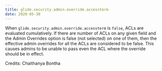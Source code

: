 ```yaml
---
title: glide.security.admin.override.accessterm
date: 2020-05-30
---
```


When `glide.security.admin.override.accessterm` is `false`, ACLs are evaluated cumulatively. If there are number of ACLs on any given field and the Admin Overrides option is false (not selected) on one of them, then the effective admin overrides for all the ACLs are considered to be false. This causes admins to be unable to pass even the ACL where the override should be in effect.

Credits: Chaithanya Bontha